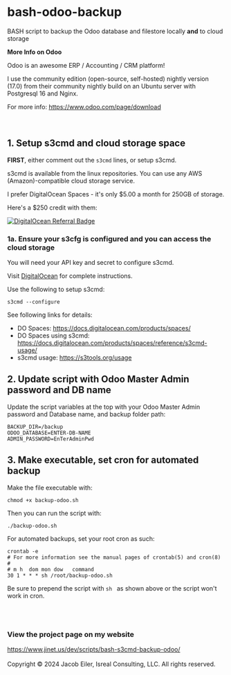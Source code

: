 # bash-odoo-backup
BASH script to backup the Odoo database and filestore locally **and** to cloud storage

**More Info on Odoo**

Odoo is an awesome ERP / Accounting / CRM platform! 

I use the community edition (open-source, self-hosted) nightly version (17.0) from their community nightly build on an Ubuntu server with Postgresql 16 and Nginx.

For more info: https://www.odoo.com/page/download
<br/><br/><br/>
## 1. Setup s3cmd and cloud storage space
**FIRST**, either comment out the ```s3cmd``` lines, or setup s3cmd.

s3cmd is available from the linux repositories.  You can use any AWS (Amazon)-compatible cloud storage service.

I prefer DigitalOcean Spaces - it's only $5.00 a month for 250GB of storage.

Here's a $250 credit with them:

[![DigitalOcean Referral Badge](https://web-platforms.sfo2.cdn.digitaloceanspaces.com/WWW/Badge%201.svg)](https://www.digitalocean.com/?refcode=7774aa9a2bfa&utm_campaign=Referral_Invite&utm_medium=Referral_Program&utm_source=badge)

### 1a. Ensure your s3cfg is configured and you can access the cloud storage
You will need your API key and secret to configure s3cmd.

Visit [DigitalOcean](https://docs.digitalocean.com/products/spaces/reference/s3cmd/) for complete instructions.


Use the following to setup s3cmd:
```
s3cmd --configure
```


See following links for details:
- DO Spaces: https://docs.digitalocean.com/products/spaces/
- DO Spaces using s3cmd: https://docs.digitalocean.com/products/spaces/reference/s3cmd-usage/
- s3cmd usage: https://s3tools.org/usage

## 2. Update script with Odoo Master Admin password and DB name
Update the script variables at the top with your Odoo Master Admin password and Database name, and backup folder path:
```
BACKUP_DIR=/backup
ODOO_DATABASE=ENTER-DB-NAME
ADMIN_PASSWORD=EnTerAdminPwd
```


## 3. Make executable, set cron for automated backup
Make the file executable with:
```
chmod +x backup-odoo.sh
```

Then you can run the script with:
```
./backup-odoo.sh
```


For automated backups, set your root cron as such:
```
crontab -e
# For more information see the manual pages of crontab(5) and cron(8)
# 
# m h  dom mon dow   command
30 1 * * * sh /root/backup-odoo.sh
```

Be sure to prepend the script with ```sh ``` as shown above or the script won't work in cron.

<br /><br/>
### View the project page on my website
https://www.jinet.us/dev/scripts/bash-s3cmd-backup-odoo/
<br /><br />
Copyright &copy; 2024 Jacob Eiler, Isreal Consulting, LLC.  All rights reserved.

